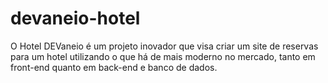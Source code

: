 # devaneio-hotel
O Hotel DEVaneio é um projeto inovador que visa criar um site de reservas para um hotel utilizando o que há de mais moderno no mercado, tanto em front-end quanto em back-end e banco de dados. 
